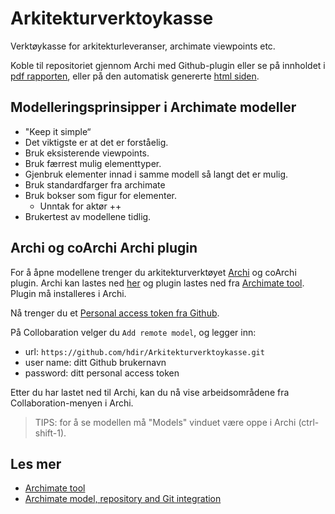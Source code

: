 # Arkitekturverktoykasse

Verktøykasse for arkitekturleveranser, archimate viewpoints etc.

Koble til repositoriet gjennom Archi med Github-plugin eller se på innholdet i [pdf rapporten](https://github.com/hdir/Arkitekturverktoykasse/blob/gh-pages/Arkitekturverktoykasse.pdf), eller på den automatisk genererte [html siden](https://hdir.github.io/Arkitekturverktoykasse/).

## Modelleringsprinsipper i Archimate modeller

* "Keep it simple“
* Det viktigste er at det er forståelig.
* Bruk eksisterende viewpoints.
* Bruk færrest mulig elementtyper.
* Gjenbruk elementer innad i samme modell så langt det er mulig.
* Bruk standardfarger fra archimate
* Bruk bokser som figur for elementer.
  * Unntak for aktør ++
* Brukertest av modellene tidlig.

## Archi og coArchi Archi plugin

For å åpne modellene trenger du arkitekturverktøyet [Archi](https://www.archimatetool.com/) og coArchi plugin. Archi kan lastes ned [her](https://www.archimatetool.com/download/) og plugin lastes ned fra [Archimate tool](https://www.archimatetool.com/plugins/#coArchi). Plugin må installeres i Archi.

Nå trenger du et [Personal access token fra Github](https://github.com/settings/tokens).

På Collobaration velger du `Add remote model`, og legger inn:

* url: `https://github.com/hdir/Arkitekturverktoykasse.git`
* user name: ditt Github brukernavn
* password: ditt personal access token

Etter du har lastet ned til Archi, kan du nå vise arbeidsområdene fra Collaboration-menyen i Archi.

> TIPS: for å se modellen må "Models" vinduet være oppe i Archi (ctrl-shift-1).

## Les mer

* [Archimate tool](https://www.archimatetool.com/)
* [Archimate model, repository and Git integration](https://github.com/markusvanaardt/readme-coArchi)
